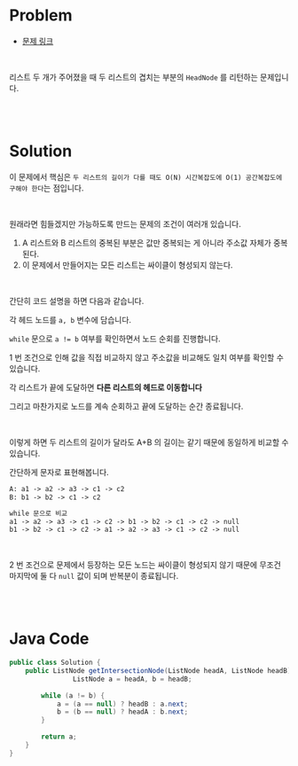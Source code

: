 # Problem

- [문제 링크](https://leetcode.com/problems/intersection-of-two-linked-lists/)

<br>

리스트 두 개가 주어졌을 때 두 리스트의 겹치는 부분의 `HeadNode` 를 리턴하는 문제입니다.

<br><br>

# Solution

이 문제에서 핵심은 `두 리스트의 길이가 다를 때도 O(N) 시간복잡도에 O(1) 공간복잡도에 구해야 한다`는 점입니다.

<br>

원래라면 힘들겠지만 가능하도록 만드는 문제의 조건이 여러개 있습니다.

1. A 리스트와 B 리스트의 중복된 부분은 값만 중복되는 게 아니라 주소값 자체가 중복된다.
2. 이 문제에서 만들어지는 모든 리스트는 싸이클이 형성되지 않는다.

<br>

간단히 코드 설명을 하면 다음과 같습니다.

각 헤드 노드를 `a, b` 변수에 담습니다.

`while` 문으로 `a != b` 여부를 확인하면서 노드 순회를 진행합니다.

1 번 조건으로 인해 값을 직접 비교하지 않고 주소값을 비교해도 일치 여부를 확인할 수 있습니다.

각 리스트가 끝에 도달하면 **다른 리스트의 헤드로 이동합니다**

그리고 마찬가지로 노드를 계속 순회하고 끝에 도달하는 순간 종료됩니다.

<br>

이렇게 하면 두 리스트의 길이가 달라도 A+B 의 길이는 같기 때문에 동일하게 비교할 수 있습니다.

간단하게 문자로 표현해봅니다.

```html
A: a1 -> a2 -> a3 -> c1 -> c2
B: b1 -> b2 -> c1 -> c2

while 문으로 비교
a1 -> a2 -> a3 -> c1 -> c2 -> b1 -> b2 -> c1 -> c2 -> null
b1 -> b2 -> c1 -> c2 -> a1 -> a2 -> a3 -> c1 -> c2 -> null
```

<br>

2 번 조건으로 문제에서 등장하는 모든 노드는 싸이클이 형성되지 않기 때문에 무조건 마지막에 둘 다 `null` 값이 되며 반복분이 종료됩니다.

<br><br>

# Java Code

```java
public class Solution {
    public ListNode getIntersectionNode(ListNode headA, ListNode headB) {
				ListNode a = headA, b = headB;
        
        while (a != b) {
            a = (a == null) ? headB : a.next;
            b = (b == null) ? headA : b.next;
        }
        
        return a;
    }
}
```
